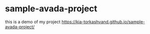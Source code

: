 # sample-avada-project
this is a demo of my project
https://kia-torkashvand.github.io/sample-avada-project/
